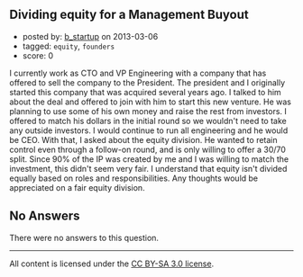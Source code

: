 ## Dividing equity for a Management Buyout

- posted by: [b_startup](https://stackexchange.com/users/-1/25350-b-startup) on 2013-03-06
- tagged: `equity`, `founders`
- score: 0

I currently work as CTO and VP Engineering with a company that has offered to sell the company to the President.  The president and I originally started this company that was acquired several years ago. I talked to him about the deal and offered to join with him to start this new venture.  He was planning to use some of his own money and raise the rest from investors.  I offered to match his dollars in the initial round so we wouldn't need to take any outside investors.  I would continue to run all engineering and he would be CEO.  With that, I asked about the equity division. He wanted to retain control even through a follow-on round, and is only willing to offer a 30/70 split.  Since 90% of the IP was created by me and I was willing to match the investment, this didn't seem very fair.  I understand that equity isn't divided equally based on roles and responsibilities.  Any thoughts would be appreciated on a fair equity division.

## No Answers

There were no answers to this question.


---

All content is licensed under the [CC BY-SA 3.0 license](https://creativecommons.org/licenses/by-sa/3.0/).
